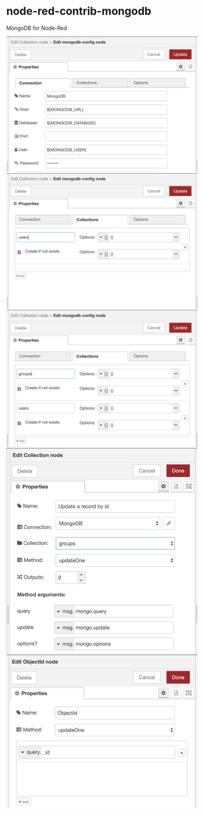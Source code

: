 # node-red-contrib-mongodb
MongoDB for Node-Red

<div>
    <img src="https://raw.githubusercontent.com/node-red-tools/node-red-contrib-mongodb/master/resources/demo_1.png" alt="Connection" width="655"/>
</div>
<div>
    <img src="https://raw.githubusercontent.com/node-red-tools/node-red-contrib-mongodb/master/resources/demo_2.png" alt="Connection collections" width="655"/>
</div>
<div>
    <img src="https://raw.githubusercontent.com/node-red-tools/node-red-contrib-mongodb/master/resources/demo_3.png" alt="Connection collections" width="655"/>
</div>
<div>
    <img src="https://raw.githubusercontent.com/node-red-tools/node-red-contrib-mongodb/master/resources/demo_4.png" alt="Collection" width="516"/>
</div>
<div>
    <img src="https://raw.githubusercontent.com/node-red-tools/node-red-contrib-mongodb/master/resources/demo_5.png" alt="ObjectId" width="516"/>
</div>
